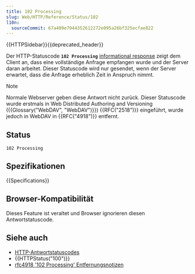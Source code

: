 ```yaml
---
title: 102 Processing
slug: Web/HTTP/Reference/Status/102
l10n:
  sourceCommit: 67a409e7944352612272e095a26bf325ecfae822
---
```


{{HTTPSidebar}}{{deprecated_header}}

Der HTTP-Statuscode **`102 Processing`** [informational response](/de/docs/Web/HTTP/Reference/Status#informational_responses) zeigt dem Client an, dass eine vollständige Anfrage empfangen wurde und der Server daran arbeitet.
Dieser Statuscode wird nur gesendet, wenn der Server erwartet, dass die Anfrage erheblich Zeit in Anspruch nimmt.

> [!NOTE]
> Normale Webserver geben diese Antwort nicht zurück.
> Dieser Statuscode wurde erstmals in Web Distributed Authoring and Versioning ({{Glossary("WebDAV", "WebDAV")}}) {{RFC("2518")}} eingeführt, wurde jedoch in WebDAV in {{RFC("4918")}} entfernt.

## Status

```http
102 Processing
```

## Spezifikationen

{{Specifications}}

## Browser-Kompatibilität

Dieses Feature ist veraltet und Browser ignorieren diesen Antwortstatuscode.

## Siehe auch

- [HTTP-Antwortstatuscodes](/de/docs/Web/HTTP/Reference/Status)
- {{HTTPStatus("100")}}
- [rfc4918 '102 Processing' Entfernungsnotizen](https://www.rfc-editor.org/rfc/rfc4918#section-21.4)

